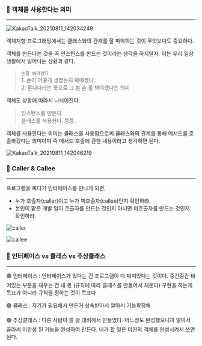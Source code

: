 ### 📌 객체를 사용한다는 의미

---

![KakaoTalk_20210811_142034249](https://user-images.githubusercontent.com/86590036/129300379-d42d11e7-d160-4c95-bf75-803ff5b29348.jpg)

객체지향 프로그래밍에서는 클래스와의 관계를 잘 파악하는 것이 무엇보다도 중요하다.

객체를 만든다는 것을 꼭 인스턴스를 만드는 것이라는 생각을 하지말자. 이는 우리 일상생활에서 일어나는 상황과 같다.

> `손좀 봐야겠다` <br > 1. 손이 어떻게 생겼는지 봐야겠다. <br > 2. 혼나다라는 뜻으로 그 놈 손 좀 봐야겠다는 의미

객체도 상황에 따라서 나뉘어진다.

> 인스턴스를 만든다. <br > 클래스를 사용한다. 등등..

객체를 사용한다는 의미는 클래스를 사용함으로써 클래스와의 관계를 통해 메서드를 호출하겠다는 의미이며 즉 메서드 호출에 관한 내용이라고 생각하면 된다.

![KakaoTalk_20210811_142046219](https://user-images.githubusercontent.com/86590036/129300405-611ce52c-ae85-441d-b9d8-c881a4cbbc82.jpg)

### 📌 Caller & Callee

---

프로그램을 짜다가 인터페이스를 만나게 되면,

- 누가 호출자(caller)이고 누가 피호출자(callee)인지 확인하라.
- 본인이 맡은 개발 일이 호출자를 만드는 것인지 아니면 피호출자를 만드는 것인지 확인하라.

![caller](https://user-images.githubusercontent.com/86590036/129572764-c95271ad-439a-4e72-8144-8b1f308b83ad.jpg)

![callee](https://user-images.githubusercontent.com/86590036/129572740-06651399-e95e-4459-98ca-8b0880daab12.jpg)

### 📌 인터페이스 vs 클래스 vs 추상클래스

---

🟣 인터페이스 : 인터페이스가 있다는 건 프로그램이 다 짜져있다는 것이다. 중간중간 비어있는 부분을 채우는 건 내 몫 (규칙에 따라 클래스를 만들어서 채운다) 구현을 하는게 목표가 아니라 규칙을 정하는 것이 목표다

🟣 클래스 : 자기가 필요해서 만든거 상속받아서 알아서 기능확장해

🟣 추상클래스 : 다른 사람이 쓸 걸 대비해서 만들었다. 어느정도 완성했으니까 알아서 골라써 미완성 된 기능을 완성하여 만든다. 내가 할 일은 미완의 객체를 완성시켜서 쓰면 된다.
